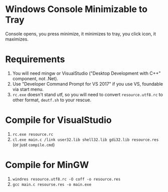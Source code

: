 # Windows Console Minimizable to Tray

Console opens, you press minimize, it minimizes to tray, you click icon, it maximizes.

# Requirements

1. You will need mingw or VisualStudio ("Desktop Development with C++" component, not .Net).
2. Use "Developer Command Prompt for VS 2017" if you use VS, foundable via start menu.
3. `rc.exe` doesn't stand utf, so you will need to convert `resource.utf8.rc` to other format, `deutf.sh` to your rescue.

# Compile for VisualStudio

1. `rc.exe resource.rc`
2. `cl.exe main.c /link user32.lib shell32.lib gdi32.lib resource.res` (or just `compile.cmd`)

# Compile for MinGW

1. `windres resource.utf8.rc -O coff -o resource.res`
2. `gcc main.c resourse.res -o main.exe`
